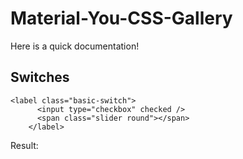 # Material-You-CSS-Gallery
Here is a quick documentation!

## Switches
```
<label class="basic-switch">
      <input type="checkbox" checked />
      <span class="slider round"></span>
    </label>
```
Result:
